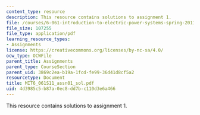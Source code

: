 ```yaml
---
content_type: resource
description: This resource contains solutions to assignment 1.
file: /courses/6-061-introduction-to-electric-power-systems-spring-2011/4d3985c5b87a0ec8dd7bc110d3e6a466_MIT6_061S11_assn01_sol.pdf
file_size: 107255
file_type: application/pdf
learning_resource_types:
- Assignments
license: https://creativecommons.org/licenses/by-nc-sa/4.0/
ocw_type: OCWFile
parent_title: Assignments
parent_type: CourseSection
parent_uid: 3869c2ea-b19a-1fcd-fe99-36d41d8cf5a2
resourcetype: Document
title: MIT6_061S11_assn01_sol.pdf
uid: 4d3985c5-b87a-0ec8-dd7b-c110d3e6a466
---
```

This resource contains solutions to assignment 1.